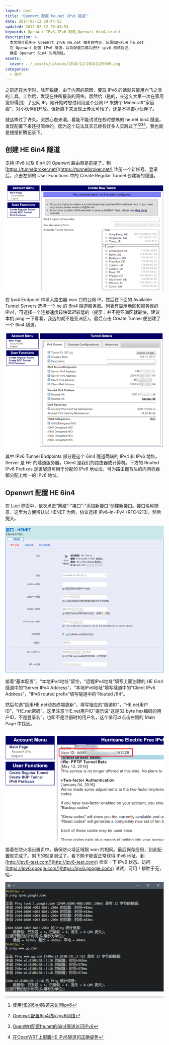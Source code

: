 ```yaml
---
layout: post
title: "Openwrt 配置 he.net IPv6 隧道"
date: 2017-02-12 20:44:53
updated: 2017-02-12 20:44:53
keywords: OpenWrt IPv6,IPv6 隧道,Openwrt 6in4,he.net
description: >-
  本文将介绍关于 OpenWrt IPv6 He.net 相关的内容，记录如何利用 he.net 
  在 Openwrt 配置 IPv6 隧道，以及配置完成后进行 ipv6 测试验证，
  确定 Openwrt 6in4 的可用性。 
assets:
  cover: ../_assets/uploads/2018/12/20181225009.png
categories:
  - 技术
---
```


之前还在大学时，除开锐捷，由于内网的原因，要玩 IPv6 的话就只能用六飞之类的工具。工作后，发现在住所报装的网络，居然给（是的，长这么大第一次在家用宽带得到）了公网 IP。刚开始时想过利用这个公网 IP 来搞个 Minecraft“家庭服”，对小伙伴们开放。但折腾下来发现上传太可怜了，还是不祸害小伙伴了。

就这样过了许久。突然心血来潮，看能不能试试在校时想搞的 he.net 6in4 隧道，发现配置下来还挺简单的。因为这个玩法其实已经有好多人实践过了[^1][^2][^3][^4]，我也就是搜搜折腾记录下。

## 创建 HE 6in4 隧道

支持 IPv6 以及 6in4 的 Openwrt 路由器是前提了。到 [https://tunnelbroker.net/](https://tunnelbroker.net/) 注册一个新帐号。登录后，点击左侧的 User Functions 中的 Create Regular Tunnel 创建新的隧道。

![](../_assets/uploads/2017/02/20170212002.png)

在 Ipv4 Endpoint 中填入路由器 wan 口的公网 IP。然后在下面的 Available Tunnel Servers 选择一个 he 的 6in4 隧道服务器。列表有显示地区和服务器的 IPv4，可选择一个连接速度较快延迟较低的（提示：并不是亚洲区就最快，建议本机 ping 一下看看，我选的就不是亚洲区）。最后点击 Create Tunnel 便创建了一个 6in4 隧道。

![](../_assets/uploads/2017/02/20170212003.png)

其中 IPv6 Tunnel Endpoints 部分是这个 6in4 隧道两端的 IPv4 和 IPv6 地址。Server 是 HE 的隧道服务器，Client 是我们的路由器或计算机。下方的 Routed IPv6 Prefixes 是该隧道可用于分配的 IPv6 地址段，可为路由器背后的内网机器都分配上唯一的 IPv6 地址。

## Openwrt 配置 HE 6in4

在 Luci 界面中，依次点击“网络”-“接口”-“添加新接口”创建新接口。接口名称随意，这里为方便辨认以 HENET 为例，协议选择 IPv6-in-IPv4 (RFC4213)，然后提交。

![](../_assets/uploads/2017/02/20170212004.png)

接着“基本配置”。“本地IPv4地址”留空，“远程IPv4地址”填写上面创建的 HE 6in4 隧道中的“Server IPv4 Address”，“本地IPv6地址”填写隧道中的“Client IPv6 Address”，“IPv6 routed prefix”填写隧道中的“Routed /64”。

然后勾选“启用HE.net动态终端更新”，填写相应的“隧道ID”，“HE.net用户ID”，“HE.net密码”。这里注意“HE.net用户ID”提示说“这是32 byte hex编码的用户ID，不是登录名”，也即不是注册时的用户名，这个值可以点击左侧的 Main Page 中找到。

![](../_assets/uploads/2017/02/20170212005.png)

接着在防火墙设置页中，确保防火墙区域跟 wan 的相同。最后保存应用，到此配置就完成了。剩下的就是测试了。看下网卡能否正常获得 IPv6 地址，到 [http://ipv6-test.com/](http://ipv6-test.com/) 检查一下 IPv6 状态。访问 [https://ipv6.google.com/](https://ipv6.google.com/) 试试，可用！聊胜于无，哈~

![](../_assets/uploads/2017/02/20170212006.png)

[^1]: [使用HE的6in4隧道来访问ipv6](https://ekszz.com/blog/?p=20)
[^2]: [Openwrt配置6in4访问ipv6网络](https://ekszz.com/blog/?p=115)
[^3]: [OpenWrt配置he.net的6in4隧道访问IPv6](http://demon.tw/hardware/openwrt-6in-ipv6.html)
[^4]: [在OpenWRT上配置HE IPv6隧道的正确姿势](https://typeblog.net/tunnelbroker-on-openwrt/)

